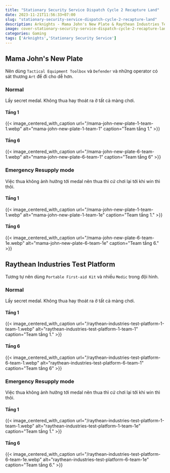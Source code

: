 ```yaml
---
title: "Stationary Security Service Dispatch Cycle 2 Recapture Land"
date: 2023-11-21T11:56:33+07:00
slug: "stationary-security-service-dispatch-cycle-2-recapture-land"
description: Arknights - Mama John's New Plate & Raythean Industries Test Platform Team
image: cover-stationary-security-service-dispatch-cycle-2-recapture-land.webp
categories: Gaming
tags: ['Arknights','Stationary Security Service']
---
```

## Mama John's New Plate
Nên dùng `Tactical Equipment Toolbox` và `Defender` và những operator có sát thương `Art` để đi cho dễ hơn.
### Normal  
Lấy secret medal. Không thua hay thoát ra ở tất cả màng chơi.  
#### Tầng 1  
{{< image_centered_with_caption url="/mama-john-new-plate-1-team-1.webp" alt="mama-john-new-plate-1-team-1" caption="Team tầng 1." >}}
#### Tầng 6
{{< image_centered_with_caption url="/mama-john-new-plate-6-team-1.webp" alt="mama-john-new-plate-6-team-1" caption="Team tầng 6" >}}
### Emergency Resupply mode  
Việc thua không ảnh hưởng tới medal nên thua thì cứ chơi lại tới khi win thì thôi.
#### Tầng 1  
{{< image_centered_with_caption url="/mama-john-new-plate-1-team-1.webp" alt="mama-john-new-plate-1-team-1e" caption="Team tầng 1." >}}
#### Tầng 6  
{{< image_centered_with_caption url="/mama-john-new-plate-6-team-1e.webp" alt="mama-john-new-plate-6-team-1e" caption="Team tầng 6." >}}
## Raythean Industries Test Platform  
Tương tự nên dùng `Portable First-aid Kit` và nhiều `Medic` trong đội hình.
### Normal  
Lấy secret medal. Không thua hay thoát ra ở tất cả màng chơi.  
#### Tầng 1  
{{< image_centered_with_caption url="/raythean-industries-test-platform-1-team-1.webp" alt="raythean-industries-test-platform-1-team-1" caption="Team tầng 1." >}}
#### Tầng 6
{{< image_centered_with_caption url="/raythean-industries-test-platform-6-team-1.webp" alt="raythean-industries-test-platform-6-team-1" caption="Team tầng 6" >}}
### Emergency Resupply mode  
Việc thua không ảnh hưởng tới medal nên thua thì cứ chơi lại tới khi win thì thôi.
#### Tầng 1  
{{< image_centered_with_caption url="/raythean-industries-test-platform-1-team-1.webp" alt="raythean-industries-test-platform-1-team-1e" caption="Team tầng 1." >}}
#### Tầng 6  
{{< image_centered_with_caption url="/raythean-industries-test-platform-6-team-1e.webp" alt="raythean-industries-test-platform-6-team-1e" caption="Team tầng 6." >}}
